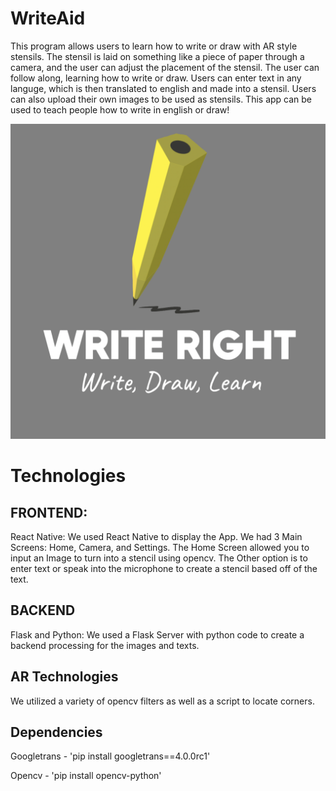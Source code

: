 # WriteAid
This program allows users to learn how to write or draw with AR style stensils. The stensil is laid on something like a piece of paper through a camera, and the user can
adjust the placement of the stensil. The user can follow along, learning how to write or draw. Users can enter text in any languge, which is then translated to 
english and made into a stensil. Users can also upload their own images to be used as stensils. This app can be used to teach people how to write in english or draw!


![Screenshot](WriteRightLogo.png)



# Technologies

## FRONTEND:

   React Native: 
We used React Native to display the App. We had 3 Main Screens: Home, Camera, and Settings. The Home Screen allowed you to input an Image to turn into a stencil using opencv. The Other option is to enter text or speak into the microphone to create a stencil based off of the text. 

## BACKEND

   Flask and Python:
We used a Flask Server with python code to create a backend processing for the images and texts. 

## AR Technologies
We utilized a variety of opencv filters as well as a script to locate corners.


## Dependencies
Googletrans - 'pip install googletrans==4.0.0rc1'

Opencv - 'pip install opencv-python'

